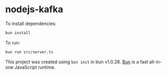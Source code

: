 # nodejs-kafka

To install dependencies:

```bash
bun install
```

To run:

```bash
bun run src/server.ts
```

This project was created using `bun init` in bun v1.0.28. [Bun](https://bun.sh) is a fast all-in-one JavaScript runtime.
